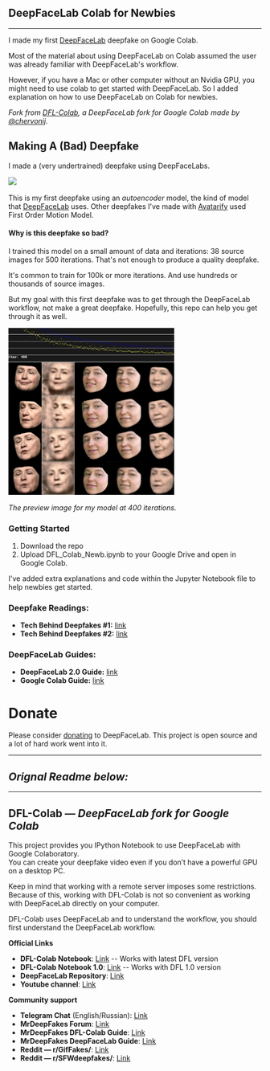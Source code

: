 ## DeepFaceLab Colab for Newbies

<hr>

I made my first [DeepFaceLab](https://github.com/iperov/DeepFaceLab) deepfake on Google Colab. 

Most of the material about using DeepFaceLab on Colab assumed the user was already familiar with DeepFaceLab's workflow.

However, if you have a Mac or other computer without an Nvidia GPU, you might need to use colab to get started with DeepFaceLab. So I added explanation on how to use DeepFaceLab on Colab for newbies.

*Fork from [DFL-Colab](https://github.com/chervonij/DFL-Colab), a DeepFaceLab fork for Google Colab made by [@chervonij](https://github.com/chervonij).*

## Making A (Bad) Deepfake
I made a (very undertrained) deepfake using DeepFaceLabs. 

<img src="docs/img/hillary_500_iter_7-4-20.gif"/>

This is my first deepfake using an *autoencoder* model, the kind of model that [DeepFaceLab](https://github.com/iperov/DeepFaceLab) uses. Other deepfakes I've made with [Avatarify](https://github.com/alievk/avatarify) used First Order Motion Model.


#### Why is this deepfake so bad?

I trained this model on a small amount of data and iterations: 38 source images for 500 iterations. That's not enough to produce a quality deepfake. 

It's common to train for 100k or more iterations. And use hundreds or thousands of source images.

But my goal with this first deepfake was to get through the DeepFaceLab workflow, not make a great deepfake. Hopefully, this repo can help you get through it as well. 

<img src="docs/img/Hillary_SAEHD_preview_7-4-20.jpg" width="330">

*The preview image for my model at 400 iterations.*

### **Getting Started**
1. Download the repo
2. Upload DFL_Colab_Newb.ipynb to your Google Drive and open in Google Colab. 
   
I've added extra explanations and code within the Jupyter Notebook file to help newbies get started.


### **Deepfake Readings:**
* **Tech Behind Deepfakes #1:** [link](https://www.alanzucconi.com/2018/03/14/an-introduction-to-autoencoders/)
* **Tech Behind Deepfakes #2:** [link](https://www.alanzucconi.com/2018/03/14/understanding-the-technology-behind-deepfakes/)

### **DeepFaceLab Guides:**
* **DeepFaceLab 2.0 Guide:** [link](https://mrdeepfakes.com/forums/thread-guide-deepfacelab-2-0-explained-and-tutorials-recommended)
* **Google Colab Guide:** [link](https://mrdeepfakes.com/forums/thread-guide-deepfacelab-google-colab-tutorial)
  

# Donate
Please consider [donating](https://github.com/iperov/DeepFaceLab#how-i-can-help-the-project) to DeepFaceLab. This project is open source and a lot of hard work went into it.
<hr>

## *Orignal Readme below:*
<hr>

## DFL-Colab — *DeepFaceLab fork for Google Colab*

This project provides you IPython Notebook to use DeepFaceLab with Google Colaboratory.  
You can create your deepfake video even if you don’t have a powerful GPU on a desktop PC.

Keep in mind that working with a remote server imposes some restrictions.  
Because of this, working with DFL-Colab is not so convenient as working with DeepFaceLab directly on your computer.

DFL-Colab uses DeepFaceLab and to understand the workflow, you should first understand the DeepFaceLab workflow.

**Official Links**
- **DFL-Colab Notebook**: [Link](https://colab.research.google.com/github/chervonij/DFL-Colab/blob/master/DFL_Colab.ipynb) -- Works with latest DFL version
- **DFL-Colab Notebook 1.0**: [Link](https://colab.research.google.com/github/chervonij/DFL-Colab/blob/master/DFL_Colab_1-0.ipynb) -- Works with DFL 1.0 version
- **DeepFaceLab Repository**: [Link](https://github.com/iperov/DeepFaceLab)
- **Youtube channel**: [Link](https://www.youtube.com/channel/UCTKBl8kB6DJ_qLnk1NGDGbQ)

**Community support**
- **Telegram Chat** (English/Russian): [Link](https://t.me/DeepFaceLab_official)
- **MrDeepFakes Forum**: [Link](https://mrdeepfakes.com/forums/)
- **MrDeepFakes DFL-Colab Guide**: [Link](https://mrdeepfakes.com/forums/thread-guide-deepfacelab-google-colab-tutorial)
- **MrDeepFakes DeepFaceLab Guide**: [Link](https://mrdeepfakes.com/forums/thread-guide-deepfacelab-explained-and-tutorials)
- **Reddit — r/GifFakes/**: [Link](https://www.reddit.com/r/GifFakes/new/)
- **Reddit — r/SFWdeepfakes/**: [Link](https://www.reddit.com/r/SFWdeepfakes/new/)

